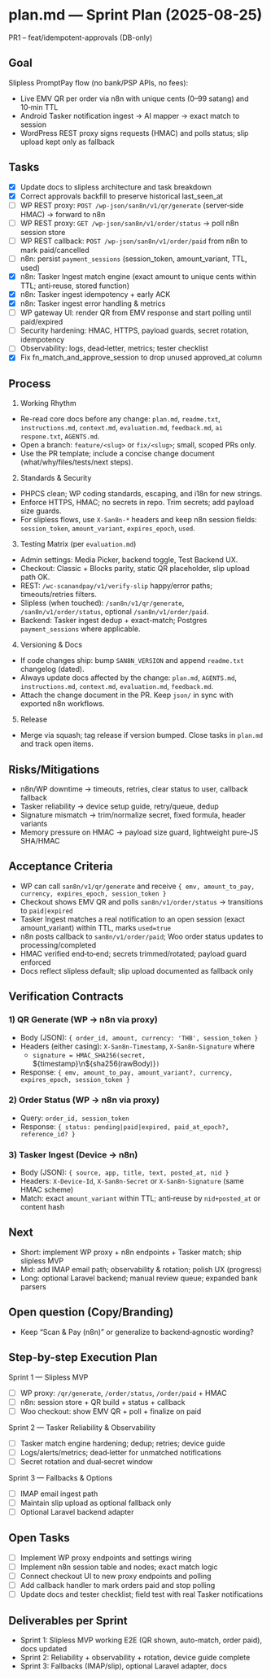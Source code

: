 # plan.md — Sprint Plan (2025-08-25)

PR1 – feat/idempotent-approvals (DB-only)

## Goal
Slipless PromptPay flow (no bank/PSP APIs, no fees):
- Live EMV QR per order via n8n with unique cents (0–99 satang) and 10‑min TTL
- Android Tasker notification ingest → AI mapper → exact match to session
- WordPress REST proxy signs requests (HMAC) and polls status; slip upload kept only as fallback

## Tasks
- [x] Update docs to slipless architecture and task breakdown
- [x] Correct approvals backfill to preserve historical last_seen_at
- [ ] WP REST proxy: `POST /wp-json/san8n/v1/qr/generate` (server‑side HMAC) → forward to n8n
- [ ] WP REST proxy: `GET /wp-json/san8n/v1/order/status` → poll n8n session store
- [ ] WP REST callback: `POST /wp-json/san8n/v1/order/paid` from n8n to mark paid/cancelled
- [ ] n8n: persist `payment_sessions` (session_token, amount_variant, TTL, used)
- [x] n8n: Tasker Ingest match engine (exact amount to unique cents within TTL; anti‑reuse, stored function)
- [x] n8n: Tasker ingest idempotency + early ACK
- [x] n8n: Tasker ingest error handling & metrics
- [ ] WP gateway UI: render QR from EMV response and start polling until paid/expired
- [ ] Security hardening: HMAC, HTTPS, payload guards, secret rotation, idempotency
- [ ] Observability: logs, dead‑letter, metrics; tester checklist
- [x] Fix fn_match_and_approve_session to drop unused approved_at column

## Process

1) Working Rhythm
- Re-read core docs before any change: `plan.md`, `readme.txt`, `instructions.md`, `context.md`, `evaluation.md`, `feedback.md`, `ai respone.txt`, `AGENTS.md`.
- Open a branch: `feature/<slug>` or `fix/<slug>`; small, scoped PRs only.
- Use the PR template; include a concise change document (what/why/files/tests/next steps).

2) Standards & Security
- PHPCS clean; WP coding standards, escaping, and i18n for new strings.
- Enforce HTTPS, HMAC; no secrets in repo. Trim secrets; add payload size guards.
- For slipless flows, use `X-San8n-*` headers and keep n8n session fields: `session_token`, `amount_variant`, `expires_epoch`, `used`.

3) Testing Matrix (per `evaluation.md`)
- Admin settings: Media Picker, backend toggle, Test Backend UX.
- Checkout: Classic + Blocks parity, static QR placeholder, slip upload path OK.
- REST: `/wc-scanandpay/v1/verify-slip` happy/error paths; timeouts/retries filters.
- Slipless (when touched): `/san8n/v1/qr/generate`, `/san8n/v1/order/status`, optional `/san8n/v1/order/paid`.
- Backend: Tasker ingest dedup + exact-match; Postgres `payment_sessions` where applicable.

4) Versioning & Docs
- If code changes ship: bump `SAN8N_VERSION` and append `readme.txt` changelog (dated).
- Always update docs affected by the change: `plan.md`, `AGENTS.md`, `instructions.md`, `context.md`, `evaluation.md`, `feedback.md`.
- Attach the change document in the PR. Keep `json/` in sync with exported n8n workflows.

5) Release
- Merge via squash; tag release if version bumped. Close tasks in `plan.md` and track open items.

## Risks/Mitigations
- n8n/WP downtime → timeouts, retries, clear status to user, callback fallback
- Tasker reliability → device setup guide, retry/queue, dedup
- Signature mismatch → trim/normalize secret, fixed formula, header variants
- Memory pressure on HMAC → payload size guard, lightweight pure‑JS SHA/HMAC

## Acceptance Criteria
- WP can call `san8n/v1/qr/generate` and receive `{ emv, amount_to_pay, currency, expires_epoch, session_token }`
- Checkout shows EMV QR and polls `san8n/v1/order/status` → transitions to `paid|expired`
- Tasker Ingest matches a real notification to an open session (exact amount_variant) within TTL, marks `used=true`
- n8n posts callback to `san8n/v1/order/paid`; Woo order status updates to processing/completed
- HMAC verified end‑to‑end; secrets trimmed/rotated; payload guard enforced
- Docs reflect slipless default; slip upload documented as fallback only

## Verification Contracts

### 1) QR Generate (WP → n8n via proxy)
- Body (JSON): `{ order_id, amount, currency: 'THB', session_token }`
- Headers (either casing): `X-San8n-Timestamp`, `X-San8n-Signature` where
  - `signature = HMAC_SHA256(secret, `${timestamp}\n${sha256(rawBody)}`)`
- Response: `{ emv, amount_to_pay, amount_variant?, currency, expires_epoch, session_token }`

### 2) Order Status (WP → n8n via proxy)
- Query: `order_id, session_token`
- Response: `{ status: pending|paid|expired, paid_at_epoch?, reference_id? }`

### 3) Tasker Ingest (Device → n8n)
- Body (JSON): `{ source, app, title, text, posted_at, nid }`
- Headers: `X-Device-Id`, `X-San8n-Secret` or `X-San8n-Signature` (same HMAC scheme)
- Match: exact `amount_variant` within TTL; anti‑reuse by `nid+posted_at` or content hash

## Next
- Short: implement WP proxy + n8n endpoints + Tasker match; ship slipless MVP
- Mid: add IMAP email path; observability & rotation; polish UX (progress)
- Long: optional Laravel backend; manual review queue; expanded bank parsers

## Open question (Copy/Branding)
- Keep “Scan & Pay (n8n)” or generalize to backend‑agnostic wording?

## Step-by-step Execution Plan
Sprint 1 — Slipless MVP
- [ ] WP proxy: `/qr/generate`, `/order/status`, `/order/paid` + HMAC
- [ ] n8n: session store + QR build + status + callback
- [ ] Woo checkout: show EMV QR + poll + finalize on paid

Sprint 2 — Tasker Reliability & Observability
- [ ] Tasker match engine hardening; dedup; retries; device guide
- [ ] Logs/alerts/metrics; dead‑letter for unmatched notifications
- [ ] Secret rotation and dual‑secret window

Sprint 3 — Fallbacks & Options
- [ ] IMAP email ingest path
- [ ] Maintain slip upload as optional fallback only
- [ ] Optional Laravel backend adapter

## Open Tasks
- [ ] Implement WP proxy endpoints and settings wiring
- [ ] Implement n8n session table and nodes; exact match logic
- [ ] Connect checkout UI to new proxy endpoints and polling
- [ ] Add callback handler to mark orders paid and stop polling
- [ ] Update docs and tester checklist; field test with real Tasker notifications

## Deliverables per Sprint
- Sprint 1: Slipless MVP working E2E (QR shown, auto-match, order paid), docs updated
- Sprint 2: Reliability + observability + rotation, device guide complete
- Sprint 3: Fallbacks (IMAP/slip), optional Laravel adapter, docs

